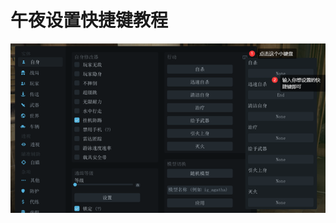 # 午夜设置快捷键教程

![](<../../.gitbook/assets/image (18) (1) (1) (1) (1) (1) (1) (1) (1) (1) (1) (1).png>)
